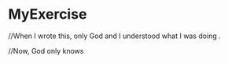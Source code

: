 # MyExercise
//When I wrote this, only God and I understood what I was doing . 

//Now, God only knows
